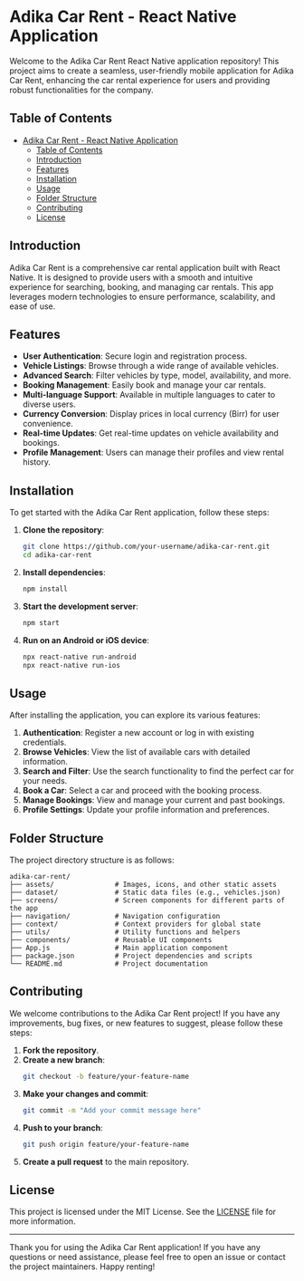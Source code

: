 # Adika Car Rent - React Native Application

Welcome to the Adika Car Rent React Native application repository! This project aims to create a seamless, user-friendly mobile application for Adika Car Rent, enhancing the car rental experience for users and providing robust functionalities for the company.

## Table of Contents

- [Adika Car Rent - React Native Application](#adika-car-rent---react-native-application)
  - [Table of Contents](#table-of-contents)
  - [Introduction](#introduction)
  - [Features](#features)
  - [Installation](#installation)
  - [Usage](#usage)
  - [Folder Structure](#folder-structure)
  - [Contributing](#contributing)
  - [License](#license)

## Introduction

Adika Car Rent is a comprehensive car rental application built with React Native. It is designed to provide users with a smooth and intuitive experience for searching, booking, and managing car rentals. This app leverages modern technologies to ensure performance, scalability, and ease of use.

## Features

- **User Authentication**: Secure login and registration process.
- **Vehicle Listings**: Browse through a wide range of available vehicles.
- **Advanced Search**: Filter vehicles by type, model, availability, and more.
- **Booking Management**: Easily book and manage your car rentals.
- **Multi-language Support**: Available in multiple languages to cater to diverse users.
- **Currency Conversion**: Display prices in local currency (Birr) for user convenience.
- **Real-time Updates**: Get real-time updates on vehicle availability and bookings.
- **Profile Management**: Users can manage their profiles and view rental history.

## Installation

To get started with the Adika Car Rent application, follow these steps:

1. **Clone the repository**:
    ```bash
    git clone https://github.com/your-username/adika-car-rent.git
    cd adika-car-rent
    ```

2. **Install dependencies**:
    ```bash
    npm install
    ```

3. **Start the development server**:
    ```bash
    npm start
    ```

4. **Run on an Android or iOS device**:
    ```bash
    npx react-native run-android
    npx react-native run-ios
    ```

## Usage

After installing the application, you can explore its various features:

1. **Authentication**: Register a new account or log in with existing credentials.
2. **Browse Vehicles**: View the list of available cars with detailed information.
3. **Search and Filter**: Use the search functionality to find the perfect car for your needs.
4. **Book a Car**: Select a car and proceed with the booking process.
5. **Manage Bookings**: View and manage your current and past bookings.
6. **Profile Settings**: Update your profile information and preferences.

## Folder Structure

The project directory structure is as follows:

```
adika-car-rent/
├── assets/               # Images, icons, and other static assets
├── dataset/              # Static data files (e.g., vehicles.json)
├── screens/              # Screen components for different parts of the app
├── navigation/           # Navigation configuration
├── context/              # Context providers for global state
├── utils/                # Utility functions and helpers
├── components/           # Reusable UI components
├── App.js                # Main application component
├── package.json          # Project dependencies and scripts
└── README.md             # Project documentation
```

## Contributing

We welcome contributions to the Adika Car Rent project! If you have any improvements, bug fixes, or new features to suggest, please follow these steps:

1. **Fork the repository**.
2. **Create a new branch**:
    ```bash
    git checkout -b feature/your-feature-name
    ```
3. **Make your changes and commit**:
    ```bash
    git commit -m "Add your commit message here"
    ```
4. **Push to your branch**:
    ```bash
    git push origin feature/your-feature-name
    ```
5. **Create a pull request** to the main repository.

## License

This project is licensed under the MIT License. See the [LICENSE](LICENSE) file for more information.

---

Thank you for using the Adika Car Rent application! If you have any questions or need assistance, please feel free to open an issue or contact the project maintainers. Happy renting!